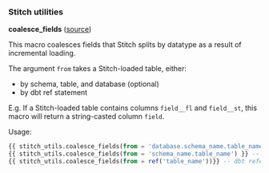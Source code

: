 ### Stitch utilities

**coalesce_fields** ([source](macros/coalesce_fields.sql))

This macro coalesces fields that Stitch splits by datatype as a result of incremental
loading.

The argument `from` takes a Stitch-loaded table, either:
* by schema, table, and database (optional)
* by dbt ref statement

E.g. If a Stitch-loaded table contains columns `field__fl` and `field__st`,
this macro will return a string-casted column `field`.

Usage:

```sql
{{ stitch_utils.coalesce_fields(from = 'database.schema_name.table_name') }}
{{ stitch_utils.coalesce_fields(from = 'schema_name.table_name') }} -- uses current database
{{ stitch_utils.coalesce_fields(from = ref('table_name'))}} -- dbt reference
```